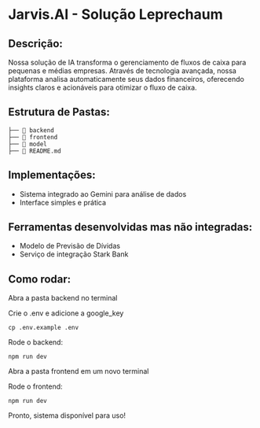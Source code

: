 # Jarvis.AI - Solução Leprechaum

## Descrição:
Nossa solução de IA transforma o gerenciamento de fluxos de caixa para pequenas e médias empresas. Através de tecnologia avançada, nossa plataforma analisa automaticamente seus dados financeiros, oferecendo insights claros e acionáveis para otimizar o fluxo de caixa.

## Estrutura de Pastas:
```
├── 📁 backend
├── 📁 frontend
├── 📁 model
├── 📝 README.md
```

## Implementações:
- Sistema integrado ao Gemini para análise de dados
- Interface simples e prática

## Ferramentas desenvolvidas mas não integradas:
- Modelo de Previsão de Dívidas
- Serviço de integração Stark Bank

## Como rodar:
Abra a pasta backend no terminal

Crie o .env e adicione a google_key
```
cp .env.example .env
```

Rode o backend:
```
npm run dev
```

Abra a pasta frontend em um novo terminal

Rode o frontend:
```
npm run dev
```

Pronto, sistema disponível para uso!